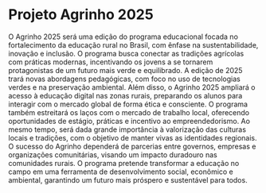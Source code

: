 # Projeto Agrinho 2025
O Agrinho 2025 será uma edição do programa educacional focada no fortalecimento da educação rural no Brasil, com ênfase na sustentabilidade, inovação e inclusão. O programa busca conectar as tradições agrícolas com práticas modernas, incentivando os jovens a se tornarem protagonistas de um futuro mais verde e equilibrado. A edição de 2025 trará novas abordagens pedagógicas, com foco no uso de tecnologias verdes e na preservação ambiental. Além disso, o Agrinho 2025 ampliará o acesso à educação digital nas zonas rurais, preparando os alunos para interagir com o mercado global de forma ética e consciente. O programa também estreitará os laços com o mercado de trabalho local, oferecendo oportunidades de estágio, práticas e incentivo ao empreendedorismo. Ao mesmo tempo, será dada grande importância à valorização das culturas locais e tradições, com o objetivo de manter vivas as identidades regionais. O sucesso do Agrinho dependerá de parcerias entre governos, empresas e organizações comunitárias, visando um impacto duradouro nas comunidades rurais. O programa pretende transformar a educação no campo em uma ferramenta de desenvolvimento social, econômico e ambiental, garantindo um futuro mais próspero e sustentável para todos.
